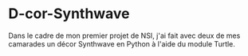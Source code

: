 # D-cor-Synthwave
Dans le cadre de mon premier projet de NSI, j'ai fait avec deux de mes camarades un décor Synthwave en Python à l'aide du module Turtle.
